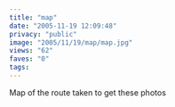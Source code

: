 ```yaml
---
title: "map"
date: "2005-11-19 12:09:48"
privacy: "public"
image: "2005/11/19/map/map.jpg"
views: "62"
faves: "0"
tags:
---
```

Map of the route taken to get these photos
